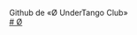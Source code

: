 Github de «Ø UnderTango Club»
<br>
[# Ø
](https://drive.google.com/file/d/165p3fJ6VDSEd1dJivXs13hh5iSvTsXtt/view?usp=sharing)
